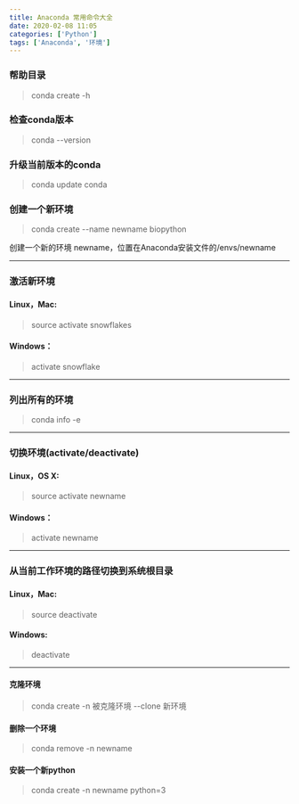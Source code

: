 ```yaml
---
title: Anaconda 常用命令大全
date: 2020-02-08 11:05
categories: ['Python']
tags: ['Anaconda', '环境']
---
```

###  帮助目录

> conda create -h

###  检查conda版本

> conda --version

###  升级当前版本的conda

> conda update conda

###  创建一个新环境

> conda create --name newname biopython

创建一个新的环境 newname，位置在Anaconda安装文件的/envs/newname

* * *

###  激活新环境

####  Linux，Mac:

> source activate snowflakes

####  Windows：

> activate snowflake

* * *

###  列出所有的环境

> conda info -e

* * *

###  切换环境(activate/deactivate)

####  Linux，OS X:

> source activate newname

####  Windows：

> activate newname

* * *

###  从当前工作环境的路径切换到系统根目录

####  Linux，Mac:

> source deactivate

####  Windows:

> deactivate

* * *

####  克隆环境

> conda create -n 被克隆环境 --clone 新环境

####  删除一个环境

> conda remove -n newname

####  安装一个新python

> conda create -n newname python=3

